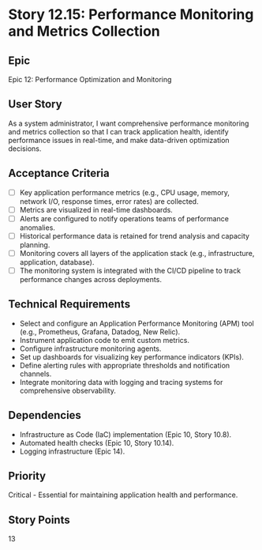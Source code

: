 # Story 12.15: Performance Monitoring and Metrics Collection

## Epic
Epic 12: Performance Optimization and Monitoring

## User Story
As a system administrator, I want comprehensive performance monitoring and metrics collection so that I can track application health, identify performance issues in real-time, and make data-driven optimization decisions.

## Acceptance Criteria
- [ ] Key application performance metrics (e.g., CPU usage, memory, network I/O, response times, error rates) are collected.
- [ ] Metrics are visualized in real-time dashboards.
- [ ] Alerts are configured to notify operations teams of performance anomalies.
- [ ] Historical performance data is retained for trend analysis and capacity planning.
- [ ] Monitoring covers all layers of the application stack (e.g., infrastructure, application, database).
- [ ] The monitoring system is integrated with the CI/CD pipeline to track performance changes across deployments.

## Technical Requirements
- Select and configure an Application Performance Monitoring (APM) tool (e.g., Prometheus, Grafana, Datadog, New Relic).
- Instrument application code to emit custom metrics.
- Configure infrastructure monitoring agents.
- Set up dashboards for visualizing key performance indicators (KPIs).
- Define alerting rules with appropriate thresholds and notification channels.
- Integrate monitoring data with logging and tracing systems for comprehensive observability.

## Dependencies
- Infrastructure as Code (IaC) implementation (Epic 10, Story 10.8).
- Automated health checks (Epic 10, Story 10.14).
- Logging infrastructure (Epic 14).

## Priority
Critical - Essential for maintaining application health and performance.

## Story Points
13
